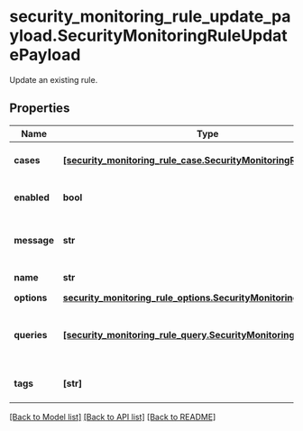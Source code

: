 # security_monitoring_rule_update_payload.SecurityMonitoringRuleUpdatePayload

Update an existing rule.
## Properties
Name | Type | Description | Notes
------------ | ------------- | ------------- | -------------
**cases** | [**[security_monitoring_rule_case.SecurityMonitoringRuleCase]**](SecurityMonitoringRuleCase.md) | Cases for generating signals. | [optional] 
**enabled** | **bool** | Whether the rule is enabled. | [optional] 
**message** | **str** | Message for generated signals. | [optional] 
**name** | **str** | Name of the rule. | [optional] 
**options** | [**security_monitoring_rule_options.SecurityMonitoringRuleOptions**](SecurityMonitoringRuleOptions.md) |  | [optional] 
**queries** | [**[security_monitoring_rule_query.SecurityMonitoringRuleQuery]**](SecurityMonitoringRuleQuery.md) | Queries for selecting logs which are part of the rule. | [optional] 
**tags** | **[str]** | Tags for generated signals. | [optional] 

[[Back to Model list]](README.md#documentation-for-models) [[Back to API list]](README.md#documentation-for-api-endpoints) [[Back to README]](README.md)


